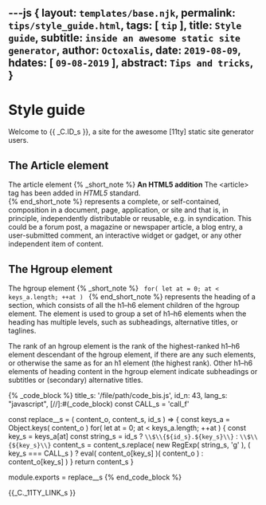 ---js
{
  layout:    `templates/base.njk`,
  permalink: `tips/style_guide.html`,
  tags:      [ `tip` ],
  title:     `Style guide`,
  subtitle:  `inside an awesome static site generator`,
  author:    `Octoxalis`,
  date:      `2019-08-09`,
  hdates:     [ `09-08-2019` ],
  abstract:  `Tips and tricks`,
}
---
[comment]: # (======== Post ========)
# Style guide

Welcome to {{ _C.ID_s }}, a site for the awesome [11ty] static site generator users.

## The Article element

The article element
{% _short_note %}
__An HTML5 addition__
<u></u>
The &lt;article&gt; tag has been added in *HTML5* standard.
__<br>__
{% end_short_note %}
represents a complete, or self-contained, composition in a document, page, application, or site and that is, in principle, independently distributable or reusable, e.g. in syndication. This could be a forum post, a magazine or newspaper article, a blog entry, a user-submitted comment, an interactive widget or gadget, or any other independent item of content.

##  The Hgroup element

The hgroup element
{% _short_note %}
<code>
for( let at = 0; at < keys_a.length; ++at )
</code>
{% end_short_note %}
represents the heading of a section, which consists of all the h1–h6 element children of the hgroup element. The element is used to group a set of h1–h6 elements when the heading has multiple levels, such as subheadings, alternative titles, or taglines.

The rank of an hgroup element is the rank of the highest-ranked h1–h6 element descendant of the hgroup element, if there are any such elements, or otherwise the same as for an h1 element (the highest rank). Other h1–h6 elements of heading content in the hgroup element indicate subheadings or subtitles or (secondary) alternative titles.

{% _code_block %}
    title_s: '/file/path/code_bis.js',
    id_n: 43,
    lang_s: "javascript",
[//]:#(_code_block)
const CALL_s = 'call_f'


const replace__s = ( content_o, content_s, id_s ) =>
{
  const keys_a = Object.keys( content_o )
  for( let at = 0; at < keys_a.length; ++at )
  {
    const key_s = keys_a[at]
    const string_s = id_s ? `\\$\\{${id_s}.${key_s}\\}` : `\\$\\{${key_s}\\}`
    content_s = content_s.replace( new RegExp( string_s, 'g' ),
    ( key_s === CALL_s ) ?
      eval( content_o[key_s] )( content_o )
      : content_o[key_s] )
  }
  return content_s
}

module.exports = replace__s
{% end_code_block %}

[comment]: # (======== Links ========)
{{_C._11TY_LINK_s }}
